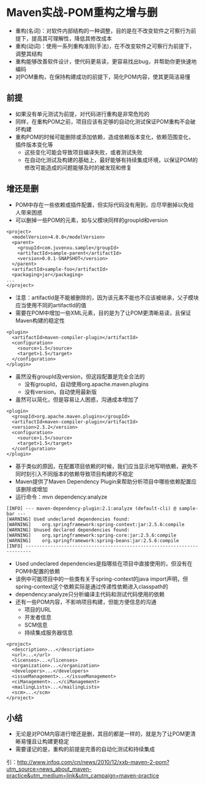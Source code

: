 # Maven实战-POM重构之增与删
* 重构(名词)：对软件内部结构的一种调整，目的是在不改变软件之可察行为前提下，提高其可理解性，降低其修改成本
* 重构(动词)：使用一系列重构准则(手法)，在不改变软件之可察行为前提下，调整其结构
* 重构能够改善软件设计，使代码更易读，更容易找出bug，并帮助你更快速地编码
* 对POM重构，在保持构建成功的前提下，简化POM内容，使其更简洁易懂

## 前提
* 如果没有单元测试为前提，对代码进行重构是非常危险的
* 同样，在重构POM之前，项目应该有足够的自动化测试保证POM重构不会破坏构建
* 重构POM的时候可能删除或添加依赖，造成依赖版本变化，依赖范围变化，插件版本变化等
	* 这些变化可能会导致项目编译失败，或者测试失败
	* 在自动化测试及构建的基础上，最好能够有持续集成环境，以保证POM的修改可能造成的问题能够及时的被发现和修复
	
## 增还是删
* POM中存在一些依赖或插件配置，但实际代码没有用到，应尽早删掉以免给人带来困惑
* 可以删掉一些POM的元素，如与父模块同样的groupId和version
```
<project>
  <modelVersion>4.0.0</modelVersion>
  <parent>
    <groupId>com.juvenxu.sample</groupId>
    <artifactId>sample-parent</artifactId>
    <version>0.0.1-SNAPSHOT</version>
  </parent>
  <artifactId>sample-foo</artifactId>
  <packaging>jar</packaging>
...
</project>
```
* 注意：artifactId是不能被删除的，因为该元素不能也不应该被继承，父子模块应当使用不同的artifactId的值
* 需要在POM中增加一些XML元素，目的是为了让POM更清晰易读，且保证Maven构建的稳定性
```
<plugin>
  <artifactId>maven-compiler-plugin</artifactId>
  <configuration>
    <source>1.5</source>
    <target>1.5</target>
  </configuration>
</plugin>
```
* 虽然没有groupId及version，但这段配置是完全合法的
	* 没有groupId，自动使用org.apache.maven.plugins
	* 没有version，自动使用最新版
* 虽然可以简化，但是容易让人困惑，沟通成本增加了
```
<plugin>
  <groupId>org.apache.maven.plugins</groupId>
  <artifactId>maven-compiler-plugin</artifactId>
  <version>2.3.2</version>
  <configuration>
    <source>1.5</source>
    <target>1.5</target>
  </configuration>
</plugin>
```
* 基于类似的原因，在配置项目依赖的时候，我们应当显示地写明依赖，避免不同时刻引入不同版本的依赖导致项目构建的不稳定
* Maven提供了Maven Dependency Plugin来帮助分析项目中哪些依赖配置应该删除或增加
* 运行命令：mvn dependency:analyze 
```
[INFO] --- maven-dependency-plugin:2.1:analyze (default-cli) @ sample-bar ---
[WARNING] Used undeclared dependencies found:
[WARNING]    org.springframework:spring-context:jar:2.5.6:compile
[WARNING] Unused declared dependencies found:
[WARNING]    org.springframework:spring-core:jar:2.5.6:compile
[WARNING]    org.springframework:spring-beans:jar:2.5.6:compile
[INFO] ------------------------------------------------------------------------
```
* Used undeclared dependencies是指哪些在项目中直接使用的，但没有在POM中配置的依赖
* 该例中可能项目中的一些类有关于spring-context的java import声明，但spring-context这个依赖实际是通过传递性依赖进入classpath的
* dependency:analyze只分析编译主代码和测试代码使用的依赖
* 还有一些POM内容，不影响项目构建，但能方便信息的沟通
	* 项目的URL
	* 开发者信息
	* SCM信息
	* 持续集成服务器信息
```
<project>
  <description>...</description>
  <url>...</url>
  <licenses>...</licenses>
  <organization>...</organization>
  <developers>...</developers>
  <issueManagement>...</issueManagement>
  <ciManagement>...</ciManagement>
  <mailingLists>...</mailingLists>
  <scm>...</scm>
</project>
```

## 小结
* 无论是对POM内容进行增还是删，其目的都是一样的，就是为了让POM更清晰易懂且让构建更稳定
* 需要谨记的是，重构的前提是完善的自动化测试和持续集成

引：http://www.infoq.com/cn/news/2010/12/xxb-maven-2-pom?utm_source=news_about_maven-practice&utm_medium=link&utm_campaign=maven-practice

















